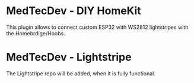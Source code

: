 # MedTecDev - DIY HomeKit

This plugin allows to connect custom ESP32 with WS2812 lightstripes with the Homebrdige/Hoobs. 


# MedTecDev - Lightstripe

The Lightstripe repo will be added, when it is fully functional.



